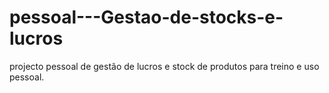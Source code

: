 # pessoal---Gestao-de-stocks-e-lucros
projecto pessoal de gestão de lucros e stock de produtos para treino e uso pessoal.
